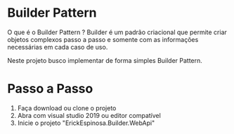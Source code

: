# Builder Pattern
O que é o Builder Pattern ?
Builder é um padrão criacional que permite criar objetos complexos passo a passo e somente com as informações necessárias em cada caso de uso.

Neste projeto busco implementar de forma simples Builder Pattern.

# Passo a Passo
1. Faça download ou clone o projeto
2. Abra com visual studio 2019 ou editor compatível
3. Inicie o projeto "ErickEspinosa.Builder.WebApi"
